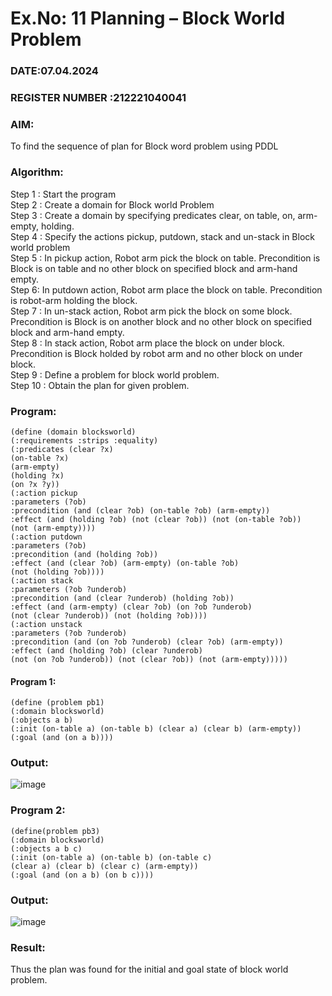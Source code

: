 # Ex.No: 11  Planning –  Block World Problem 
### DATE:07.04.2024                                                                          
### REGISTER NUMBER :212221040041 
### AIM: 
To find the sequence of plan for Block word problem using PDDL  
###  Algorithm:
Step 1 :  Start the program <br>
Step 2 : Create a domain for Block world Problem <br>
Step 3 :  Create a domain by specifying predicates clear, on table, on, arm-empty, holding. <br>
Step 4 : Specify the actions pickup, putdown, stack and un-stack in Block world problem <br>
Step 5 :  In pickup action, Robot arm pick the block on table. Precondition is Block is on table and no other block on specified block and arm-hand empty.<br>
Step 6:  In putdown action, Robot arm place the block on table. Precondition is robot-arm holding the block.<br>
Step 7 : In un-stack action, Robot arm pick the block on some block. Precondition is Block is on another block and no other block on specified block and arm-hand empty.<br>
Step 8 : In stack action, Robot arm place the block on under block. Precondition is Block holded by robot arm and no other block on under block.<br>
Step 9 : Define a problem for block world problem.<br> 
Step 10 : Obtain the plan for given problem.<br> 
     
### Program:
```
(define (domain blocksworld) 
(:requirements :strips :equality) 
(:predicates (clear ?x) 
(on-table ?x) 
(arm-empty) 
(holding ?x) 
(on ?x ?y)) 
(:action pickup
:parameters (?ob) 
:precondition (and (clear ?ob) (on-table ?ob) (arm-empty)) 
:effect (and (holding ?ob) (not (clear ?ob)) (not (on-table ?ob)) 
(not (arm-empty)))) 
(:action putdown 
:parameters (?ob) 
:precondition (and (holding ?ob)) 
:effect (and (clear ?ob) (arm-empty) (on-table ?ob) 
(not (holding ?ob)))) 
(:action stack 
:parameters (?ob ?underob) 
:precondition (and (clear ?underob) (holding ?ob)) 
:effect (and (arm-empty) (clear ?ob) (on ?ob ?underob) 
(not (clear ?underob)) (not (holding ?ob)))) 
(:action unstack 
:parameters (?ob ?underob) 
:precondition (and (on ?ob ?underob) (clear ?ob) (arm-empty)) 
:effect (and (holding ?ob) (clear ?underob) 
(not (on ?ob ?underob)) (not (clear ?ob)) (not (arm-empty)))))

```
#### Program 1:
```
(define (problem pb1) 
(:domain blocksworld) 
(:objects a b) 
(:init (on-table a) (on-table b) (clear a) (clear b) (arm-empty)) 
(:goal (and (on a b))))
```
### Output:
![image](https://github.com/Gopika-5/AI_Lab_2023-24/assets/147976522/aeacd877-0c51-4a0e-a383-e43a4b624c4f)








### Program 2:
```
(define(problem pb3) 
(:domain blocksworld) 
(:objects a b c) 
(:init (on-table a) (on-table b) (on-table c) 
(clear a) (clear b) (clear c) (arm-empty)) 
(:goal (and (on a b) (on b c))))
```



### Output:
![image](https://github.com/Gopika-5/AI_Lab_2023-24/assets/147976522/8690ff67-6efb-4e6e-83f7-4f340e59dc24)




### Result:
Thus the plan was found for the initial and goal state of block world problem.
